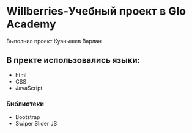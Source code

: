 # Willberries-Учебный проект в Glo Academy
Выполнил проект Куанышев Варлан
## В пректе использовались языки:
- html
- CSS
- JavaScript
### Библиотеки
- Bootstrap
- Swiper Slider JS
